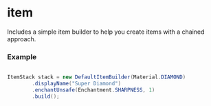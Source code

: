 # item
Includes a simple item builder to help you create items with a chained approach.

### Example
```java

ItemStack stack = new DefaultItemBuilder(Material.DIAMOND)
        .displayName("Super Diamond")
        .enchantUnsafe(Enchantment.SHARPNESS, 1)
        .build();

```